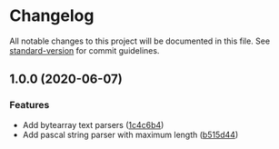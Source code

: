 # Changelog

All notable changes to this project will be documented in this file. See [standard-version](https://github.com/conventional-changelog/standard-version) for commit guidelines.

## 1.0.0 (2020-06-07)


### Features

* Add bytearray text parsers ([1c4c6b4](http://nas/matt/Janda.Parsers.Text/commit/1c4c6b45fa1d114ac2f79c2a99e8aff20c4101d4))
* Add pascal string parser with maximum length ([b515d44](http://nas/matt/Janda.Parsers.Text/commit/b515d447ff92972a52a6cdb25e996f107bc900e2))
